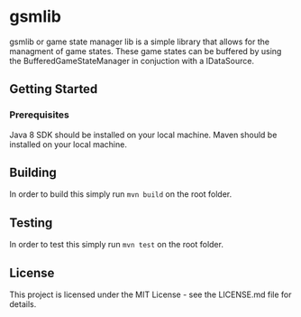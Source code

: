 # gsmlib
gsmlib or game state manager lib is a simple library that allows for the managment of game states. These game states can be buffered by using the BufferedGameStateManager in conjuction with a IDataSource.

## Getting Started
### Prerequisites
Java 8 SDK should be installed on your local machine.
Maven should be installed on your local machine.

## Building
In order to build this simply run `mvn build` on the root folder.

## Testing
In order to test this simply run `mvn test` on the root folder.

## License
This project is licensed under the MIT License - see the LICENSE.md file for details.
